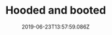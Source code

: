 ---
title: Hooded and booted
date: 2019-06-23T13:57:59.086Z
year: 2019
tags:
  - painting
coverImage: /images/uploads/200_x_150_cm_Hooded_and_BootedFINAL.jpg
material: Acrylic on canvas
dimensions: 200 x 150 cm
---